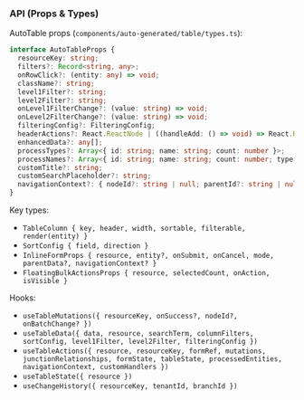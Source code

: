 ### API (Props & Types)

AutoTable props (`components/auto-generated/table/types.ts`):

```ts
interface AutoTableProps {
  resourceKey: string;
  filters?: Record<string, any>;
  onRowClick?: (entity: any) => void;
  className?: string;
  level1Filter?: string;
  level2Filter?: string;
  onLevel1FilterChange?: (value: string) => void;
  onLevel2FilterChange?: (value: string) => void;
  filteringConfig?: FilteringConfig;
  headerActions?: React.ReactNode | ((handleAdd: () => void) => React.ReactNode);
  enhancedData?: any[];
  processTypes?: Array<{ id: string; name: string; count: number }>;
  processNames?: Array<{ id: string; name: string; count: number; type: string }>;
  customTitle?: string;
  customSearchPlaceholder?: string;
  navigationContext?: { nodeId?: string | null; parentId?: string | null; branchId?: string | null; tenantId?: string | null; userId?: string | null; [key: string]: any };
}
```

Key types:
- `TableColumn { key, header, width, sortable, filterable, render(entity) }`
- `SortConfig { field, direction }`
- `InlineFormProps { resource, entity?, onSubmit, onCancel, mode, parentData?, navigationContext? }`
- `FloatingBulkActionsProps { resource, selectedCount, onAction, isVisible }`

Hooks:
- `useTableMutations({ resourceKey, onSuccess?, nodeId?, onBatchChange? })`
- `useTableData({ data, resource, searchTerm, columnFilters, sortConfig, level1Filter, level2Filter, filteringConfig })`
- `useTableActions({ resource, resourceKey, formRef, mutations, junctionRelationships, formState, tableState, processedEntities, navigationContext, customHandlers })`
- `useTableState({ resource })`
- `useChangeHistory({ resourceKey, tenantId, branchId })`


